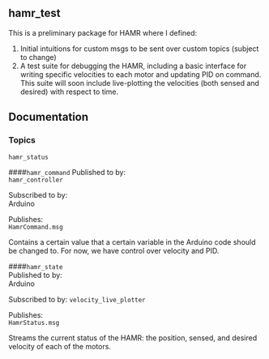 ## hamr_test  
This is a preliminary package for HAMR where I defined:  
1) Initial intuitions for custom msgs to be sent over custom topics (subject to change)  
2) A test suite for debugging the HAMR, including a basic interface for writing specific velocities to each motor and updating PID on command. This suite will soon include live-plotting the velocities (both sensed and desired) with respect to time. 

## Documentation
### Topics  
`hamr_status`

####`hamr_command`
Published to by:  
`hamr_controller`  

Subscribed to by:  
Arduino  

Publishes:  
`HamrCommand.msg`  

Contains a certain value that a certain variable in the Arduino code should be changed to. For now, we have control over velocity and PID. 

####`hamr_state`  
Published to by:  
Arduino  
  
Subscribed to by:
`velocity_live_plotter`  

Publishes:  
`HamrStatus.msg`

Streams the current status of the HAMR: the position, sensed, and desired velocity of each of the motors. 